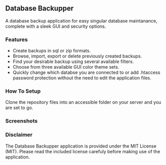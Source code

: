 ## Database Backupper

A database backup application for easy singular database maintanance, complete with a sleek GUI and security options.

### Features

* Create backups in sql or zip formats.
* Browse, import, export or delete previously created backups.
* Find your desirable backup using several available filters.
* Choose from three available GUI color theme sets.
* Quickly change which databse you are connected to or add .htaccess password protection without the need to edit the application files.

### How To Setup

Clone the repository files into an accessible folder on your server and you are set to go.

### Screenshots

### Disclaimer
The Database Backupper application is provided under the MIT License (MIT). Please read the included license carefuly before making use of the application.